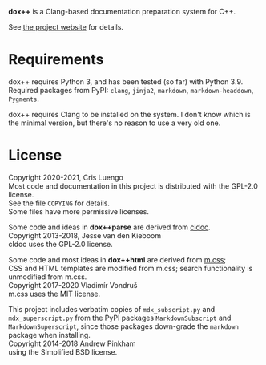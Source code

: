 **dox++** is a Clang-based documentation preparation system for C++.

See [the project website](https://crisluengo.github.io/doxpp/) for details.


# Requirements

dox++ requires Python 3, and has been tested (so far) with Python 3.9. Required packages from PyPI:
`clang`, `jinja2`, `markdown`, `markdown-headdown`, `Pygments`.

dox++ requires Clang to be installed on the system. I don't know which is the minimal
version, but there's no reason to use a very old one.


# License

Copyright 2020-2021, Cris Luengo  
Most code and documentation in this project is distributed with the GPL-2.0 license.  
See the file `COPYING` for details.  
Some files have more permissive licenses.

Some code and ideas in **dox++parse** are derived from [cldoc](https://github.com/jessevdk/cldoc).  
Copyright 2013-2018, Jesse van den Kieboom  
cldoc uses the GPL-2.0 license.

Some code and most ideas in **dox++html** are derived from [m.css](https://mcss.mosra.cz/);  
CSS and HTML templates are modified from m.css; search functionality is unmodified from m.css.  
Copyright 2017-2020 Vladimír Vondruš  
m.css uses the MIT license.

This project includes verbatim copies of `mdx_subscript.py` and `mdx_superscript.py`
from the PyPI packages `MarkdownSubscript` and `MarkdownSuperscript`,
since those packages down-grade the `markdown` package when installing.  
Copyright 2014-2018 Andrew Pinkham  
using the Simplified BSD license.
